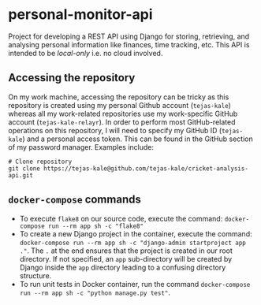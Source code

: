 # personal-monitor-api
Project for developing a REST API using Django for storing, retrieving, and analysing personal information like finances, time tracking, etc. This API is intended to be *local-only* i.e. no cloud involved.

## Accessing the repository
On my work machine, accessing the repository can be tricky as this repository is created using my personal Github 
account (`tejas-kale`) whereas all my work-related repositories use my work-specific GitHub account
(`tejas-kale-relayr`). In order to perform most GitHub-related operations on this repository, I will need to 
specify my GitHub ID (`tejas-kale`) and a personal access token. This can be found in the GitHub section of my 
password manager. Examples include:

```shell
# Clone repository
git clone https://tejas-kale@github.com/tejas-kale/cricket-analysis-api.git
```

## `docker-compose` commands
- To execute `flake8` on our source code, execute the command: `docker-compose run --rm app sh -c "flake8"`
- To create a new Django project in the container, execute the command:
`docker-compose run --rm app sh -c "django-admin startproject app ."`. The `.` at the end ensures that the
project is created in our root directory. If not specified, an `app` sub-directory will be created by Django
inside the `app` directory leading to a confusing directory structure.
- To run unit tests in Docker container, run the command `docker-compose run --rm app sh -c "python manage.py test"`.
